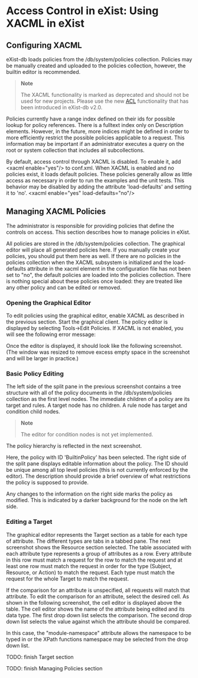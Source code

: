 # Access Control in eXist: Using XACML in eXist

## Configuring XACML

eXist-db loads policies from the /db/system/policies collection. Policies may be manually created and uploaded to the policies collection, however, the builtin editor is recommended.

> **Note**
>
> The XACML functionality is marked as deprecated and should not be used for new projects. Please use the new [ACL](security.xml#ACLs) functionality that has been introduced in eXist-db v2.0.

Policies currently have a range index defined on their ids for possible lookup for policy references. There is a fulltext index only on Description elements. However, in the future, more indices might be defined in order to more efficiently restrict the possible policies applicable to a request. This information may be important if an administrator executes a query on the root or system collection that includes all subcollections.

By default, access control through XACML is disabled. To enable it, add &lt;xacml enable="yes"/&gt; to conf.xml. When XACML is enabled and no policies exist, it loads default policies. These policies generally allow as little access as necessary in order to run the examples and the unit tests. This behavior may be disabled by adding the attribute 'load-defaults' and setting it to 'no'. &lt;xacml enable="yes" load-defaults="no"/&gt;

## Managing XACML Policies

The administrator is responsible for providing policies that define the controls on access. This section describes how to manage policies in eXist.

All policies are stored in the /db/system/policies collection. The graphical editor will place all generated policies here. If you manually create your policies, you should put them here as well. If there are no policies in the policies collection when the XACML subsystem is initialized and the load-defaults attribute in the xacml element in the configuration file has not been set to "no", the default policies are loaded into the policies collection. There is nothing special about these policies once loaded: they are treated like any other policy and can be edited or removed.

### Opening the Graphical Editor

To edit policies using the graphical editor, enable XACML as described in the previous section. Start the graphical client. The policy editor is displayed by selecting Tools-&gt;Edit Policies. If XACML is not enabled, you will see the following error message:

Once the editor is displayed, it should look like the following screenshot. (The window was resized to remove excess empty space in the screenshot and will be larger in practice.)

### Basic Policy Editing

The left side of the split pane in the previous screenshot contains a tree structure with all of the policy documents in the /db/system/policies collection as the first level nodes. The immediate children of a policy are its target and rules. A target node has no children. A rule node has target and condition child nodes.

> **Note**
>
> The editor for condition nodes is not yet implemented.

The policy hierarchy is reflected in the next screenshot.

Here, the policy with ID 'BuiltinPolicy' has been selected. The right side of the split pane displays editable information about the policy. The ID should be unique among all top level policies (this is not currently enforced by the editor). The description should provide a brief overview of what restrictions the policy is supposed to provide.

Any changes to the information on the right side marks the policy as modified. This is indicated by a darker background for the node on the left side.

### Editing a Target

The graphical editor represents the Target section as a table for each type of attribute. The different types are tabs in a tabbed pane. The next screenshot shows the Resource section selected. The table associated with each attribute type represents a group of attributes as a row. Every attribute in this row must match a request for the row to match the request and at least one row must match the request in order for the type (Subject, Resource, or Action) to match the request. Each type must match the request for the whole Target to match the request.

If the comparison for an attribute is unspecified, all requests will match that attribute. To edit the comparison for an attribute, select the desired cell. As shown in the following screenshot, the cell editor is displayed above the table. The cell editor shows the name of the attribute being edited and its data type. The first drop down list selects the comparison. The second drop down list selects the value against which the attribute should be compared.

In this case, the "module-namespace" attribute allows the namespace to be typed in or the XPath functions namespace may be selected from the drop down list.

TODO: finish Target section

TODO: finish Managing Policies section
